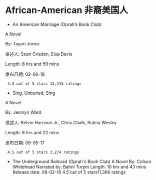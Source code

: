 # African-American 非裔美国人

- An American Marriage (Oprah’s Book Club)

A Novel

By: Tayari Jones

讲述人: Sean Crisden, Eisa Davis

Length: 8 hrs and 59 mins

发布日期: 02-06-18

     4.5 out of 5 stars 13,115 ratings


- Sing, Unburied, Sing

A Novel

By: Jesmyn Ward

讲述人: Kelvin Harrison Jr., Chris Chalk, Rutina Wesley

Length: 8 hrs and 22 mins

发布日期: 09-05-17

     4.5 out of 5 stars 3,274 ratings


- The Underground Railroad (Oprah's Book Club)
A Novel
By: Colson Whitehead
Narrated by: Bahni Turpin
Length: 10 hrs and 43 mins
Release date: 08-02-16
     4.5 out of 5 stars11,366 ratings